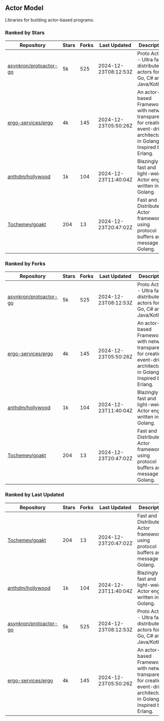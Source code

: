 ## Actor Model

Libraries for building actor-based programs.

### Ranked by Stars

| Repository | Stars | Forks | Last Updated | Description | 
|------------|-------|-------|--------------|-------------|
| [asynkron/protoactor-go](https://github.com/asynkron/protoactor-go) | 5k | 525 | 2024-12-23T08:12:53Z |  Proto Actor - Ultra fast distributed actors for Go, C# and Java/Kotlin. |
| [ergo-services/ergo](https://github.com/ergo-services/ergo) | 4k | 145 | 2024-12-23T05:50:26Z |  An actor-based Framework with network transparency for creating event-driven architecture in Golang. Inspired by Erlang. |
| [anthdm/hollywood](https://github.com/anthdm/hollywood) | 1k | 104 | 2024-12-23T11:40:04Z |  Blazingly fast and light-weight Actor engine written in Golang. |
| [Tochemey/goakt](https://github.com/Tochemey/goakt) | 204 | 13 | 2024-12-23T20:47:02Z |  Fast and Distributed Actor framework using protocol buffers as message for Golang. |

### Ranked by Forks

| Repository | Stars | Forks | Last Updated | Description | 
|------------|-------|-------|--------------|-------------|
| [asynkron/protoactor-go](https://github.com/asynkron/protoactor-go) | 5k | 525 | 2024-12-23T08:12:53Z |  Proto Actor - Ultra fast distributed actors for Go, C# and Java/Kotlin. |
| [ergo-services/ergo](https://github.com/ergo-services/ergo) | 4k | 145 | 2024-12-23T05:50:26Z |  An actor-based Framework with network transparency for creating event-driven architecture in Golang. Inspired by Erlang. |
| [anthdm/hollywood](https://github.com/anthdm/hollywood) | 1k | 104 | 2024-12-23T11:40:04Z |  Blazingly fast and light-weight Actor engine written in Golang. |
| [Tochemey/goakt](https://github.com/Tochemey/goakt) | 204 | 13 | 2024-12-23T20:47:02Z |  Fast and Distributed Actor framework using protocol buffers as message for Golang. |

### Ranked by Last Updated

| Repository | Stars | Forks | Last Updated | Description | 
|------------|-------|-------|--------------|-------------|
| [Tochemey/goakt](https://github.com/Tochemey/goakt) | 204 | 13 | 2024-12-23T20:47:02Z |  Fast and Distributed Actor framework using protocol buffers as message for Golang. |
| [anthdm/hollywood](https://github.com/anthdm/hollywood) | 1k | 104 | 2024-12-23T11:40:04Z |  Blazingly fast and light-weight Actor engine written in Golang. |
| [asynkron/protoactor-go](https://github.com/asynkron/protoactor-go) | 5k | 525 | 2024-12-23T08:12:53Z |  Proto Actor - Ultra fast distributed actors for Go, C# and Java/Kotlin. |
| [ergo-services/ergo](https://github.com/ergo-services/ergo) | 4k | 145 | 2024-12-23T05:50:26Z |  An actor-based Framework with network transparency for creating event-driven architecture in Golang. Inspired by Erlang. |

